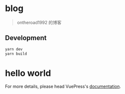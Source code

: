 # blog

> ontheroad1992 的博客

## Development

```bash
yarn dev
yarn build
```

# hello world

For more details, please head VuePress's [documentation](https://v1.vuepress.vuejs.org/).

